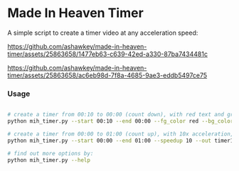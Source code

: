 # Made In Heaven Timer

A simple script to create a timer video at any acceleration speed:

https://github.com/ashawkey/made-in-heaven-timer/assets/25863658/1477eb63-c639-42ed-a330-87ba7434481c

https://github.com/ashawkey/made-in-heaven-timer/assets/25863658/ac6eb98d-7f8a-4685-9ae3-eddb5497ce75

### Usage
```bash

# create a timer from 00:10 to 00:00 (count down), with red text and grey background, save to default timer.mp4
python mih_timer.py --start 00:10 --end 00:00 --fg_color red --bg_color grey

# create a timer from 00:00 to 01:00 (count up), with 10x acceleration, save to timer1.mp4
python mih_timer.py --start 00:00 --end 01:00 --speedup 10 --out timer1.mp4

# find out more options by:
python mih_timer.py --help
```
